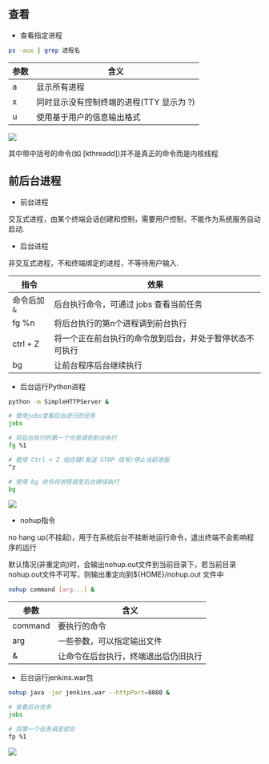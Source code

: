 <!--
 * @Description: 
 * @Version: 1.0
 * @Author: DaLao
 * @Email: dalao_li@163.com
 * @Date: 2021-06-16 21:28:20
 * @LastEditors: DaLao
 * @LastEditTime: 2022-01-11 06:27:20
-->

## 查看

- 查看指定进程
  
```sh
ps -aux | grep 进程名
```

| 参数 | 含义                                     |
| ---- | ---------------------------------------- |
| a    | 显示所有进程                             |
| x    | 同时显示没有控制终端的进程(TTY 显示为 ?) |
| u    | 使用基于用户的信息输出格式               |

![](https://cdn.hurra.ltd/img/20211229035705.png)

其中带中括号的命令(如 [kthreadd])并不是真正的命令而是内核线程


## 前后台进程

- 前台进程

交互式进程，由某个终端会话创建和控制，需要用户控制，不能作为系统服务自动启动.

- 后台进程

非交互式进程，不和终端绑定的进程，不等待用户输入.

| 指令        | 效果                                                     |
| ----------- | -------------------------------------------------------- |
| 命令后加`&` | 后台执行命令，可通过 jobs 查看当前任务                   |
| fg %n       | 将后台执行的第n个进程调到前台执行                        |
| ctrl + Z    | 将一个正在前台执行的命令放到后台，并处于暂停状态不可执行 |
| bg          | 让前台程序后台继续执行                                   |

- 后台运行Python进程

```sh
python -m SimpleHTTPServer &

# 使用jobs查看后台进行的任务
jobs

# 将后台执行的第一个任务调到前台执行
fg %1

# 使用 Ctrl + Z 组合键(发送 STOP 信号)停止当前进程
^z

# 使用 bg 命令将进程调至后台继续执行
bg                            
```

![](https://cdn.hurra.ltd/img/20210311173742.png)

- nohup指令

no hang up(不挂起)，用于在系统后台不挂断地运行命令，退出终端不会影响程序的运行

默认情况(非重定向)时，会输出nohup.out文件到当前目录下，若当前目录nohup.out文件不可写，则输出重定向到${HOME}/nohup.out 文件中

```sh
nohup command [arg...] &
```

| 参数    | 含义                                 |
| ------- | ------------------------------------ |
| command | 要执行的命令                         |
| arg     | 一些参数，可以指定输出文件           |
| &       | 让命令在后台执行，终端退出后仍旧执行 |

- 后台运行jenkins.war包

```sh
nohup java -jar jenkins.war --httpPort=8080 &

# 查看后台任务
jobs

# 将第一个任务调至前台
fp %1
```

![](https://cdn.hurra.ltd/img/20210315134149.png)

